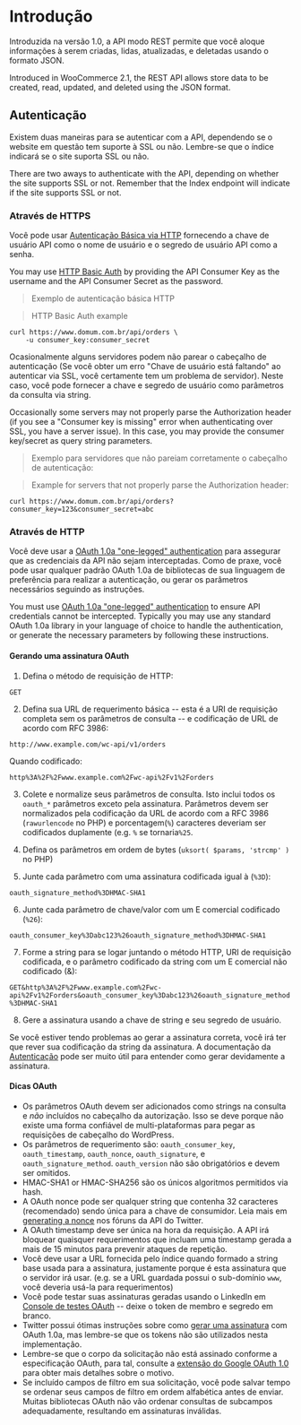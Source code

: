 
# Introdução #

Introduzida na versão 1.0, a API modo REST permite que você aloque informações à serem criadas, lidas, atualizadas, e deletadas usando o formato JSON.

Introduced in WooCommerce 2.1, the REST API allows store data to be created, read, updated, and deleted using the JSON format.

## Autenticação ##

Existem duas maneiras para se autenticar com a API, dependendo se o website em questão tem suporte à SSL ou não. Lembre-se que o índice indicará se o site suporta SSL ou não. 

There are two aways to authenticate with the API, depending on whether the site supports SSL or not.  Remember that the Index endpoint will indicate if the site supports SSL or not.

### Através de HTTPS ###

Você pode usar [Autenticação Básica via HTTP](http://en.wikipedia.org/wiki/Basic_access_authentication) fornecendo a chave de usuário API como o nome de usuário e o segredo de usuário API como a senha.

You may use [HTTP Basic Auth](http://en.wikipedia.org/wiki/Basic_access_authentication) by providing the API Consumer Key as the username and the API Consumer Secret as the password.

> Exemplo de autenticação básica HTTP

> HTTP Basic Auth example

```shell
curl https://www.domum.com.br/api/orders \
    -u consumer_key:consumer_secret
```

Ocasionalmente alguns servidores podem não parear o cabeçalho de autenticação (Se você obter um erro "Chave de usuário está faltando" ao autenticar via SSL, você certamente tem um problema de servidor). Neste caso, você pode fornecer a chave e segredo de usuário como parâmetros da consulta via string.

Occasionally some servers may not properly parse the Authorization header (if you see a "Consumer key is missing" error when authenticating over SSL, you have a server issue). In this case, you may provide the consumer key/secret as query string parameters.

> Exemplo para servidores que não pareiam corretamente o cabeçalho de autenticação:

> Example for servers that not properly parse the Authorization header:

```shell
curl https://www.domum.com.br/api/orders?consumer_key=123&consumer_secret=abc
```

### Através de HTTP ###

Você deve usar a [OAuth 1.0a "one-legged" authentication](http://tools.ietf.org/html/rfc5849) para assegurar que as credenciais da API não sejam interceptadas. Como de praxe, você pode usar qualquer padrão OAuth 1.0a de bibliotecas de sua linguagem de preferência para realizar a autenticação, ou gerar os parâmetros necessários seguindo as instruções.

You must use [OAuth 1.0a "one-legged" authentication](http://tools.ietf.org/html/rfc5849) to ensure API credentials cannot be intercepted. Typically you may use any standard OAuth 1.0a library in your language of choice to handle the authentication, or generate the necessary parameters by following these instructions.

#### Gerando uma assinatura OAuth ####

1) Defina o método de requisição de HTTP:

`GET`

2) Defina sua URL de requerimento básica -- esta é a URI de requisição completa sem os parâmetros de consulta -- e codificação de URL de acordo com RFC 3986:

`http://www.example.com/wc-api/v1/orders`

Quando codificado:

`http%3A%2F%2Fwww.example.com%2Fwc-api%2Fv1%2Forders`

3) Colete e normalize seus parâmetros de consulta. Isto inclui todos os `oauth_*` parâmetros exceto pela assinatura. Parâmetros devem ser normalizados pela codificação da URL de acordo com a RFC 3986 (`rawurlencode` no PHP) e porcentagem(`%`) caracteres deveriam ser codificados duplamente (e.g. `%` se tornaria`%25`.

4) Defina os parâmetros em ordem de bytes (`uksort( $params, 'strcmp' )` no PHP)

5) Junte cada parâmetro com uma assinatura codificada igual à (`%3D`):

`oauth_signature_method%3DHMAC-SHA1`

6) Junte cada parâmetro de chave/valor com um E comercial codificado (`%26`):

`oauth_consumer_key%3Dabc123%26oauth_signature_method%3DHMAC-SHA1`

7) Forme a string para se logar juntando o método HTTP, URI de requisição codificada, e o parâmetro codificado da string com um E comercial não codificado (&):

`GET&http%3A%2F%2Fwww.example.com%2Fwc-api%2Fv1%2Forders&oauth_consumer_key%3Dabc123%26oauth_signature_method%3DHMAC-SHA1`

8) Gere a assinatura usando a chave de string e seu segredo de usuário. 

Se você estiver tendo problemas ao gerar a assinatura correta, você irá ter que rever sua codificação da string da assinatura. A documentação da [Autenticação](https://github.com/woothemes/woocommerce/blob/master/includes/api/class-wc-api-authentication.php#L177) pode ser muito útil para entender como gerar devidamente a assinatura.

#### Dicas OAuth ####

* Os parâmetros OAuth devem ser adicionados como strings na consulta e *não* incluídos no cabeçalho da autorização. Isso se deve porque não existe uma forma confiável de multi-plataformas para pegar as requisições de cabeçalho do WordPress.
* Os parâmetros de requerimento são: `oauth_consumer_key`, `oauth_timestamp`, `oauth_nonce`, `oauth_signature`, e `oauth_signature_method`. `oauth_version` não são obrigatórios e devem ser omitidos.
* HMAC-SHA1 or HMAC-SHA256 são os únicos algoritmos permitidos via hash.
* A OAuth nonce pode ser qualquer string que contenha 32 caracteres (recomendado) sendo única para a chave de consumidor. Leia mais em [generating a nonce](https://dev.twitter.com/discussions/12445) nos fóruns da API do Twitter.
* A OAuth timestamp deve ser única na hora da requisição. A API irá bloquear quaisquer requerimentos que incluam uma timestamp gerada a mais de 15 minutos para prevenir ataques de repetição.
* Você deve usar a URL fornecida pelo índice quando formado a string base usada para a assinatura, justamente porque é esta assinatura que o servidor irá usar. (e.g. se a URL guardada possui o sub-domínio `www`, você deveria usá-la para requerimentos)
* Você pode testar suas assinaturas geradas usando o LinkedIn em [Console de testes OAuth](http://developer.linkedinlabs.com/oauth-test/) -- deixe o token de membro e segredo em branco.
* Twitter possui ótimas instruções sobre como [gerar uma assinatura](https://dev.twitter.com/docs/auth/creating-signature) com OAuth 1.0a, mas lembre-se que os tokens não são utilizados nesta implementação.
* Lembre-se que o corpo da solicitação não está assinado conforme a especificação OAuth, para tal, consulte a [extensão do Google OAuth 1.0](https://oauth.googlecode.com/svn/spec/ext/body_hash/1.0/oauth-bodyhash.html) para obter mais detalhes sobre o motivo.
* Se incluído campos de filtro em sua solicitação, você pode salvar tempo se ordenar seus campos de filtro em ordem alfabética antes de enviar. Muitas bibliotecas OAuth não vão ordenar consultas de subcampos adequadamente, resultando em assinaturas inválidas.
